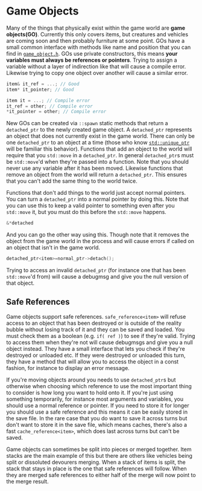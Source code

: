 # Game Objects

Many of the things that physically exist within the game world are **game objects(GO)**. Currently
this only covers items, but creatures and vehicles are coming soon and then probably furniture at
some point. GOs have a small common interface with methods like name and position that you can find
in [`game_object.h`](../src/game_object.h). GOs use private constructors, this means **your
variables must always be references or pointers**. Trying to assign a variable without a layer of
indirection like that will cause a compile error. Likewise trying to copy one object over another
will cause a similar error.

```c++
item& it_ref = ...; // Good
item* it_pointer; // Good

item it = ...; // Compile error
it_ref = other; // Compile error
*it_pointer = other; // Compile error
```

New GOs can be created via `::spawn` static methods that return a `detached_ptr` to the newly
created game object. A `detached_ptr` represents an object that does not currently exist in the game
world. There can only be one `detached_ptr` to an object at a time (those who know
[`std::unique_ptr`](https://en.cppreference.com/w/cpp/memory/unique_ptr) will be familiar this
behavior). Functions that add an object to the world will require that you `std::move` in a
`detached_ptr`. In general `detached_ptr`s must be `std::move`'d when they're passed into a
function. Note that you should never use any variable after it has been moved. Likewise functions
that remove an object from the world will return a `detached_ptr`. This ensures that you can't add
the same thing to the world twice.

Functions that don't add things to the world just accept normal pointers. You can turn a
`detached_ptr` into a normal pointer by doing this. Note that you can use this to keep a valid
pointer to something even after you `std::move` it, but you must do this before the `std::move`
happens.

```c++
&*detached
```

And you can go the other way using this. Though note that it removes the object from the game world
in the process and will cause errors if called on an object that isn't in the game world.

```c++
detached_ptr<item>=normal_ptr->detach();
```

Trying to access an invalid `detached_ptr` (for instance one that has been `std::move`'d from) will
cause a debugmsg and give you the null version of that object.

## Safe References

Game objects support safe references. `safe_reference<item>` will refuse access to an object that
has been destroyed or is outside of the reality bubble without losing track of it and they can be
saved and loaded. You must check them as a boolean (e.g. `if( ref )`) to see if they're valid.
Trying to access them when they're not will cause debugmsgs and give you a null object instead. They
have a small interface that lets you check if they're destroyed or unloaded etc. If they were
destroyed or unloaded this turn, they have a method that will allow you to access the object in a
const fashion, for instance to display an error message.

If you're moving objects around you needs to use `detached_ptr`s but otherwise when choosing which
reference to use the most important thing to consider is how long you want to hold onto it. If
you're just using something temporarily, for instance most arguments and variables, you should use a
normal reference or pointer. If you need to store it for longer you should use a safe reference and
this means it can be easily stored in the save file. In the rare case that you do want to save it
across turns but don't want to store it in the save file, which means caches, there's also a fast
`cache_reference<item>`, which does last across turns but can't be saved.

Game objects can sometimes be split into pieces or merged together. Item stacks are the main example
of this but there are others like vehicles being split or dissoluted devourers merging. When a stack
of items is split, the stack that stays in place is the one that safe references will follow. When
they are merged safe references to either half of the merge will now point to the merge result.
